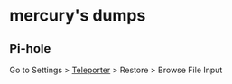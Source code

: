 # mercury's dumps

## Pi-hole

Go to Settings > [Teleporter](http://192.168.1.2/admin/settings.php?tab=teleporter) > Restore > Browse File Input
